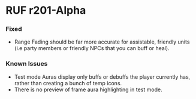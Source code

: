 # RUF r201-Alpha
### Fixed
* Range Fading should be far more accurate for assistable, friendly units (i.e party members or friendly NPCs that you can buff or heal).

### Known Issues
* Test mode Auras display only buffs or debuffs the player currently has, rather than creating a bunch of temp icons.
* There is no preview of frame aura highlighting in test mode.